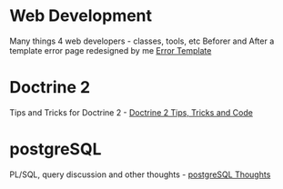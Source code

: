 # Web Development
Many things 4 web developers - classes, tools, etc
Beforer and After a template error page redesigned by me <a href="https://github.com/marcoiai/webdevelopment/blob/master/antesedepois.png">Error Template</a>

# Doctrine 2
Tips and Tricks for Doctrine 2 - <a href="https://github.com/marcoiai/webdevelopment/tree/master/Doctrine2">Doctrine 2 Tips, Tricks and Code</a>

# postgreSQL
PL/SQL, query discussion and other thoughts - <a href="https://github.com/marcoiai/webdevelopment/tree/master/postgresql">postgreSQL Thoughts</a>
